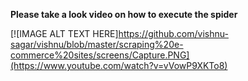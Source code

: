 **Please take a look video on how to execute the spider**

[![IMAGE ALT TEXT HERE]https://github.com/vishnu-sagar/vishnu/blob/master/scraping%20e-commerce%20sites/screens/Capture.PNG](https://www.youtube.com/watch?v=vVowP9XKTo8)
